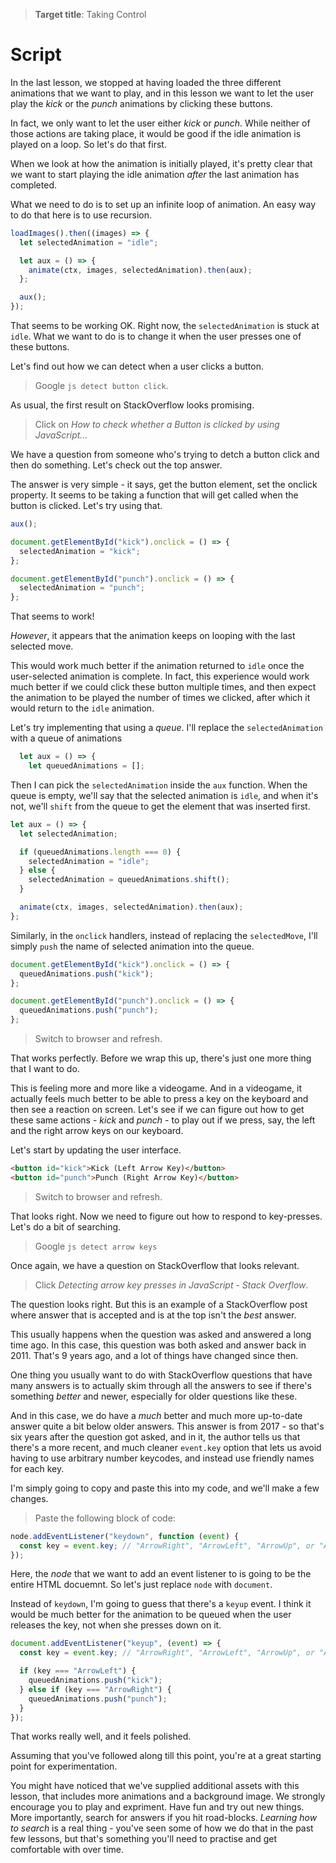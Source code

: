> **Target title**: Taking Control

# Script

In the last lesson, we stopped at having loaded the three different animations that we want to play, and in this lesson we want to let the user play the _kick_ or the _punch_ animations by clicking these buttons.

In fact, we only want to let the user either _kick_ or _punch_. While neither of those actions are taking place, it would be good if the idle animation is played on a loop. So let's do that first.

When we look at how the animation is initially played, it's pretty clear that we want to start playing the idle animation _after_ the last animation has completed.

What we need to do is to set up an infinite loop of animation. An easy way to do that here is to use recursion.

```js
loadImages().then((images) => {
  let selectedAnimation = "idle";

  let aux = () => {
    animate(ctx, images, selectedAnimation).then(aux);
  };

  aux();
});
```

That seems to be working OK. Right now, the `selectedAnimation` is stuck at `idle`. What we want to do is to change it when the user presses one of these buttons.

Let's find out how we can detect when a user clicks a button.

> Google `js detect button click`.

As usual, the first result on StackOverflow looks promising.

> Click on _How to check whether a Button is clicked by using JavaScript..._

We have a question from someone who's trying to detch a button click and then do something. Let's check out the top answer.

The answer is very simple - it says, get the button element, set the onclick property. It seems to be taking a function that will get called when the button is clicked. Let's try using that.

```js
aux();

document.getElementById("kick").onclick = () => {
  selectedAnimation = "kick";
};

document.getElementById("punch").onclick = () => {
  selectedAnimation = "punch";
};
```

That seems to work!

_However_, it appears that the animation keeps on looping with the last selected move.

This would work much better if the animation returned to `idle` once the user-selected animation is complete. In fact, this experience would work much better if we could click these button multiple times, and then expect the animation to be played the number of times we clicked, after which it would return to the `idle` animation.

Let's try implementing that using a _queue_. I'll replace the `selectedAnimation` with a queue of animations

```js
  let aux = () => {
    let queuedAnimations = [];
```

Then I can pick the `selectedAnimation` inside the `aux` function. When the queue is empty, we'll say that the selected animation is `idle`, and when it's not, we'll `shift` from the queue to get the element that was inserted first.

```js
let aux = () => {
  let selectedAnimation;

  if (queuedAnimations.length === 0) {
    selectedAnimation = "idle";
  } else {
    selectedAnimation = queuedAnimations.shift();
  }

  animate(ctx, images, selectedAnimation).then(aux);
};
```

Similarly, in the `onclick` handlers, instead of replacing the `selectedMove`, I'll simply `push` the name of selected animation into the queue.

```js
document.getElementById("kick").onclick = () => {
  queuedAnimations.push("kick");
};

document.getElementById("punch").onclick = () => {
  queuedAnimations.push("punch");
};
```

> Switch to browser and refresh.

That works perfectly. Before we wrap this up, there's just one more thing that I want to do.

This is feeling more and more like a videogame. And in a videogame, it actually feels much better to be able to press a key on the keyboard and then see a reaction on screen. Let's see if we can figure out how to get these same actions - _kick_ and _punch_ - to play out if we press, say, the left and the right arrow keys on our keyboard.

Let's start by updating the user interface.

```html
<button id="kick">Kick (Left Arrow Key)</button>
<button id="punch">Punch (Right Arrow Key)</button>
```

> Switch to browser and refresh.

That looks right. Now we need to figure out how to respond to key-presses. Let's do a bit of searching.

> Google `js detect arrow keys`

Once again, we have a question on StackOverflow that looks relevant.

> Click _Detecting arrow key presses in JavaScript - Stack Overflow_.

The question looks right. But this is an example of a StackOverflow post where answer that is accepted and is at the top isn't the _best_ answer.

This usually happens when the question was asked and answered a long time ago. In this case, this question was both asked and answer back in 2011. That's 9 years ago, and a lot of things have changed since then.

One thing you usually want to do with StackOverflow questions that have many answers is to actually skim through all the answers to see if there's something _better_ and newer, especially for older questions like these.

And in this case, we do have a _much_ better and much more up-to-date answer quite a bit below older answers. This answer is from 2017 - so that's six years after the question got asked, and in it, the author tells us that there's a more recent, and much cleaner `event.key` option that lets us avoid having to use arbitrary number keycodes, and instead use friendly names for each key.

I'm simply going to copy and paste this into my code, and we'll make a few changes.

> Paste the following block of code:

```js
node.addEventListener("keydown", function (event) {
  const key = event.key; // "ArrowRight", "ArrowLeft", "ArrowUp", or "ArrowDown"
});
```

Here, the _node_ that we want to add an event listener to is going to be the entire HTML docuemnt. So let's just replace `node` with `document`.

Instead of `keydown`, I'm going to guess that there's a `keyup` event. I think it would be much better for the animation to be queued when the user releases the key, not when she presses down on it.

```js
document.addEventListener("keyup", (event) => {
  const key = event.key; // "ArrowRight", "ArrowLeft", "ArrowUp", or "ArrowDown"

  if (key === "ArrowLeft") {
    queuedAnimations.push("kick");
  } else if (key === "ArrowRight") {
    queuedAnimations.push("punch");
  }
});
```

That works really well, and it feels polished.

Assuming that you've followed along till this point, you're at a great starting point for experimentation.

You might have noticed that we've supplied additional assets with this lesson, that includes more animations and a background image. We strongly encourage you to play and expriment. Have fun and try out new things. More importantly, search for answers if you hit road-blocks. _Learning how to search_ is a real thing - you've seen some of how we do that in the past few lessons, but that's something you'll need to practise and get comfortable with over time.
